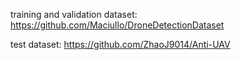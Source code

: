 training and validation dataset: https://github.com/Maciullo/DroneDetectionDataset

test dataset: https://github.com/ZhaoJ9014/Anti-UAV
